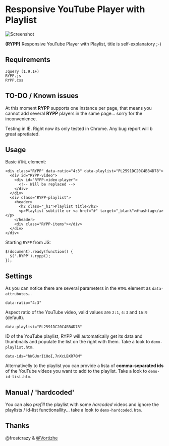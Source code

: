Responsive YouTube Player with Playlist
=======================================

![Screenshot](https://raw.githubusercontent.com/carloscabo/responsive-youtube-player-with-playlist/master/screenshot.png)

**(RYPP)** Responsive YouTube Player with Playlist, title is self-explanatory ;-)

## Requirements

`Jquery (1.9.1+)`  
`RYPP.js`  
`RYPP.css`

## TO-DO / Known issues

At this moment **RYPP** supports one instance per page, that means you cannot add several **RYPP** players in the same page... sorry for the inconvenience.

Testing in IE. Right now its only tested in Chrome. Any bug report will b great apretiated.

## Usage

Basic `HTML` element:

    <div class="RYPP" data-ratio="4:3" data-playlist="PL2591DC20C4BB4D78">
      <div id="RYPP-video">
        <div id="RYPP-video-player">
          <!-- Will be replaced -->
        </div>
      </div>
      <div class="RYPP-playlist">
        <header>
          <h2 class="_h1">Playlist title</h2>
          <p>Playlist subtitle or <a href="#" target="_blank">#hashtag</a></p>
        </header>
        <div class="RYPP-items"></div>
      </div>
    </div>

Starting `RYPP` from JS:

    $(document).ready(function() {
      $('.RYPP').rypp();
    });
    
## Settings

As you can notice there are several parameters in the `HTML` element as `data-attrubutes`...

`data-ratio="4:3"`

Aspect ratio of the YouTube video, valid values are `2:1`, `4:3` and `16:9` (default).

`data-playlist="PL2591DC20C4BB4D78"`

ID of the YouTube playlist, RYPP will automatically get its data and thumbnails and populate the list on the right with them. Take a look to `demo-playlist.htm`.

`data-ids="hWGUnrIiOoI,7nXcLBXR70M"`

Alternativelly to the playlist you can provide a lista of **comma-separated ids** of the YouTube vídeos you want to add to the playlist. Take a look to `demo-id-list.htm`.

## Manual / 'hardcoded'

You can also _prefill_ the playlist with some _harcoded_ videos and ignore the playlists / id-list functionallity... take a look to `demo-hardcoded.htm`.

## Thanks

@frostcrazy & [@Vortizhe](https://github.com/vortizhe)

